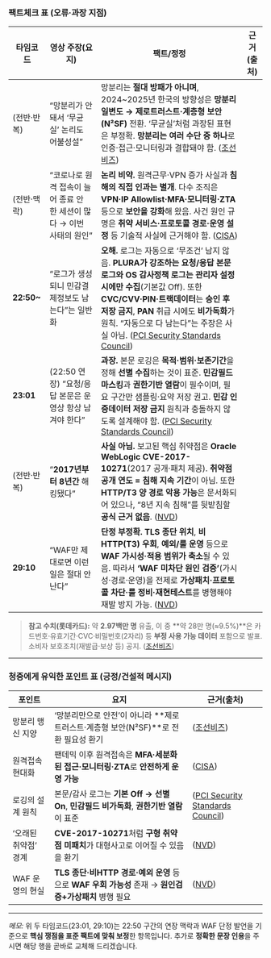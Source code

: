 ### 팩트체크 표 (오류·과장 지점)

| 타임코드        | 영상 주장(요지)                                  | 팩트/정정                                                                                                                                                                                                                                | 근거(출처) |
| ----------- | ------------------------------------------ | ------------------------------------------------------------------------------------------------------------------------------------------------------------------------------------------------------------------------------------ | ------ |
| (전반·반복)     | “망분리가 안 돼서 ‘무균실’ 논리도 어불성설”                 | 망분리는 **절대 방패가 아니며**, 2024\~2025년 한국의 방향성은 **망분리 일변도 → 제로트러스트·계층형 보안(N²SF)** 전환. ‘무균실’처럼 과장된 표현은 부정확. **망분리는 여러 수단 중 하나**로 인증·접근·모니터링과 결합돼야 함. ([조선비즈][1])                                                                            |        |
| (전반·맥락)     | “코로나로 원격 접속이 늘어 종료 안 한 세션이 많다 → 이번 사태의 원인” | **논리 비약.** 원격근무·VPN 증가 사실과 **침해의 직접 인과는 별개**. 다수 조직은 **VPN·IP Allowlist·MFA·모니터링·ZTA** 등으로 **보안을 강화**해 왔음. 사건 원인 규명은 **취약 서비스·프로토콜 경로·운영 설정** 등 기술적 사실에 근거해야 함. ([CISA][2])                                                          |        |
| **22:50\~** | “로그가 생성되니 민감결제정보도 남는다”는 일반화                | **오해.** 로그는 자동으로 ‘무조건’ 남지 않음. **PLURA가 강조하는 요청/응답 본문 로그와 OS 감사정책 로그는 관리자 설정 시에만 수집**(기본값 Off). 또한 **CVC/CVV·PIN·트랙데이터**는 **승인 후 저장 금지**, **PAN** 취급 시에도 **비가독화**가 원칙. “자동으로 다 남는다”는 주장은 사실 아님. ([PCI Security Standards Council][3]) |        |
| **23:01**   | (22:50 연장) “요청/응답 본문은 운영상 항상 남겨야 한다”       | **과장.** 본문 로깅은 **목적·범위·보존기간**을 정해 **선별 수집**하는 것이 표준. **민감필드 마스킹**과 **권한기반 열람**이 필수이며, 필요 구간만 샘플링·요약 저장 권고. **민감 인증데이터 저장 금지** 원칙과 충돌하지 않도록 설계해야 함. ([PCI Security Standards Council][4])                                             |        |
| (전반·반복)     | “**2017년부터 8년간** 해킹됐다”                     | **사실 아님.** 보고된 핵심 취약점은 **Oracle WebLogic CVE-2017-10271**(2017 공개·패치 제공). **취약점 공개 연도 = 침해 지속 기간**이 아님. 또한 **HTTP/T3 양 경로 악용 가능**은 문서화되어 있으나, “8년 지속 침해”를 뒷받침할 **공식 근거 없음**. ([NVD][5])                                              |        |
| **29:10**   | “WAF만 제대로면 이런 일은 절대 안 난다”                  | **단정 부정확.** **TLS 종단 위치**, **비HTTP(T3) 우회**, **예외/룰 운영** 등으로 **WAF 가시성·적용 범위가 축소**될 수 있음. 따라서 **‘WAF 미차단 원인 검증’**(가시성·경로·운영)을 전제로 **가상패치·프로토콜 차단·룰 정비·재현테스트**를 병행해야 재발 방지 가능. ([NVD][5])                                             |        |

> **참고 수치(롯데카드):** 약 **2.97백만 명** 유출, 이 중 \*\*약 28만 명(≈9.5%)\*\*은 카드번호·유효기간·CVC·비밀번호(2자리) 등 **부정 사용 가능 데이터** 포함으로 발표. 소비자 보호조치(재발급·보상 등) 공지. ([조선비즈][6])

---

### 청중에게 유익한 포인트 표 (긍정/건설적 메시지)

| 포인트          | 요지                                                                    | 근거(출처)                                |
| ------------ | --------------------------------------------------------------------- | ------------------------------------- |
| 망분리 맹신 지양    | ‘망분리만으로 안전’이 아니라 \*\*제로트러스트·계층형 보안(N²SF)\*\*로 전환 필요성 환기               | ([조선비즈][1])                           |
| 원격접속 현대화     | 팬데믹 이후 원격접속은 **MFA·세분화된 접근·모니터링·ZTA**로 **안전하게 운영 가능**                 | ([CISA][2])                           |
| 로깅의 설계 원칙    | 본문/감사 로그는 **기본 Off → 선별 On**, **민감필드 비가독화**, **권한기반 열람**이 표준          | ([PCI Security Standards Council][4]) |
| ‘오래된 취약점’ 경계 | **CVE-2017-10271**처럼 **구형 취약점 미패치**가 대형사고로 이어질 수 있음을 환기               | ([NVD][5])                            |
| WAF 운영의 현실   | **TLS 종단·비HTTP 경로·예외 운영** 등으로 **WAF 우회 가능성** 존재 → **원인검증+가상패치** 병행 필요 | ([NVD][5])                            |

---

*메모:* 위 두 타임코드(23:01, 29:10)는 22:50 구간의 연장 맥락과 WAF 단정 발언을 기준으로 **핵심 쟁점을 표준 팩트에 맞춰 보정**한 항목입니다. 추가로 **정확한 문장 인용**을 주시면 해당 행을 곧바로 교체해 드리겠습니다.

[1]: https://biz.chosun.com/en/en-it/2025/09/10/B7VVFIDGLZG5BDBNJWBGGXYSIM/?utm_source=chatgpt.com "South Korea overhauls network security with tiered N2SF ..."
[2]: https://www.cisa.gov/topics/risk-management/coronavirus/telework-guidance-and-resources?utm_source=chatgpt.com "Telework Guidance and Resources"
[3]: https://www.pcisecuritystandards.org/faq/articles/Frequently_Asked_Question/can-card-verification-codes-values-be-stored-for-card-on-file-or-recurring-transactions/?utm_source=chatgpt.com "Can card verification codes be stored for card-on-file or ..."
[4]: https://www.pcisecuritystandards.org/documents/PCI_DSS-QRG-v3_2_1.pdf?utm_source=chatgpt.com "PCI DSS v3.2.1 Quick Reference Guide"
[5]: https://nvd.nist.gov/vuln/detail/cve-2017-10271?utm_source=chatgpt.com "CVE-2017-10271 Detail - NVD"
[6]: https://biz.chosun.com/en/en-it/2025/06/30/YFPDZSA3VRGWTA5HM5IA4Z5C3Q/?utm_source=chatgpt.com "South Korea faces rising cyber threats as corporations ..."
